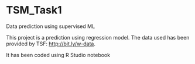 # TSM_Task1
Data prediction using supervised ML

This project is a prediction using regression model. The data used has been provided by TSF: http://bit.ly/w-data.

It has been coded using R Studio notebook
